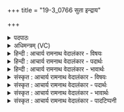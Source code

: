 +++
title = "19-3_0766 सुता इन्द्राय"

+++
<details><summary>पदपाठः</summary>

सु꣣ताः꣢। इ꣡न्द्रा꣢꣯य। वा꣣य꣡वे꣢। व꣡रु꣢꣯णाय। म꣣रु꣡द्भ्यः꣢। सो꣡माः꣢꣯। अ꣣र्षन्तु। वि꣡ष्ण꣢꣯वे। ७६६।
</details>

<details><summary>अधिमन्त्रम् (VC)</summary>

- पवमानः सोमः
- त्रित आप्त्यः
- गायत्री
- षड्जः
</details>

<details><summary>हिन्दी : आचार्य रामनाथ वेदालंकार - विषयः</summary>

अगले मन्त्र में पुनः उसी विषय का वर्णन है।
</details>

<details><summary>हिन्दी : आचार्य रामनाथ वेदालंकार - पदार्थः</summary>

पदार्थान्वय -  (सुताः)आचार्य द्वारा प्रेरित(सोमाः)ज्ञानरस(इन्द्राय)जीवात्मा के लिए, (वायवे)प्राण के लिए, (वरुणाय)वरणीय मन के लिए, (मरुद्भ्यः)ज्ञानेन्द्रिय-कर्मेन्द्रिय रूप प्राणों के लिए,अर्थात् इन सबके प्रति(विष्णवे)यज्ञार्थ(अर्षन्तु)पहुँचें ॥३॥
</details>

<details><summary>हिन्दी : आचार्य रामनाथ वेदालंकार - भावार्थः</summary>

भावार्थ -  गुरुजनों से प्रदत्त ज्ञानरसों से विद्यार्थियों के आत्मा,प्राण,मन,इन्द्रियाँ सब तरङ्गित होकर देवपूजा,सङ्गतिकरण और दान रूप यज्ञ के लिए समर्थ हो जाते हैं ॥३॥
</details>

<details><summary>संस्कृत : आचार्य रामनाथ वेदालंकार - विषयः</summary>

अथ पुनरपि तमेव विषयमाह।
</details>

<details><summary>संस्कृत : आचार्य रामनाथ वेदालंकार - पदार्थः</summary>

पदार्थान्वय -  (सुताः)आचार्येण अभिषुताः,प्रेरिताः(सोमाः)ज्ञानरसाः(इन्द्राय)जीवात्मने, (वायवे)प्राणाय, (वरुणाय)वरणीयाय मनसे, (मरुद्भ्यः)ज्ञानेन्द्रिय-कर्मेन्द्रिय-रूपेभ्यः दशप्राणेभ्यः,एतान् प्रति इत्यर्थः(विष्णवे)यज्ञार्थम्।[यज्ञो वै विष्णुः श० १।१।२।१३।] (अर्षन्तु)गच्छन्तु ॥३॥
</details>

<details><summary>संस्कृत : आचार्य रामनाथ वेदालंकार - भावार्थः</summary>

भावार्थ -  गुरुभिः प्रदत्तैर्ज्ञानरसैर्विद्यार्थिनाम् आत्मा,प्राणः,मनः इन्द्रियाणि सर्वाण्यपि तरङ्गितानि भूत्वा देवपूजासंगतिकरणदानरूपाय यज्ञाय कल्पन्ते ॥३॥
</details>

<details><summary>संस्कृत : आचार्य रामनाथ वेदालंकार - पादटिप्पनी</summary>

टिप्पनी -   २.ऋ० ९।३३।३,‘अर्षन्ति॒’ इति भेदः।
</details>